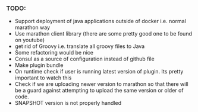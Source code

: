 ### TODO:

- Support deployment of java applications outside of docker i.e. normal marathon way
- Use marathon client library (there are some pretty good one to be found on youtube)
- get rid of Groovy i.e. translate all groovy files to Java
- Some refactoring would be nice
- Consul as a source of configuration instead of github file
- Make plugin bundle 
- On runtime check if user is running latest version of plugin. Its pretty important to watch this
- Check if we are uploading newer version to marathon so that there will be a guard against attempting to upload the same version or older of code.
- SNAPSHOT version is not properly handled


